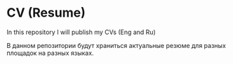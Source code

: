 # CV (Resume)
In this repository I will publish my CVs (Eng and Ru)


В данном репозитории будут храниться актуальные резюме для разных площадок на разных языках.
